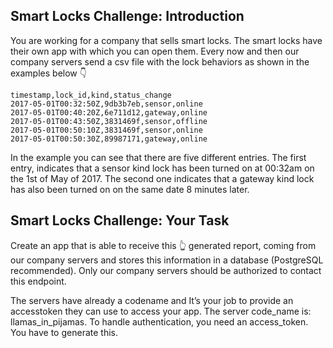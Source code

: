 ## Smart Locks Challenge: Introduction
You are working for a company that sells smart locks. The smart locks have their own app with which you can open them. Every now and then our company servers send a csv file with the lock behaviors as shown in the examples below 👇

```shell
timestamp,lock_id,kind,status_change
2017-05-01T00:32:50Z,9db3b7eb,sensor,online
2017-05-01T00:40:20Z,6e711d12,gateway,online
2017-05-01T00:43:50Z,3831469f,sensor,offline
2017-05-01T00:50:10Z,3831469f,sensor,online
2017-05-01T00:50:30Z,89987171,gateway,online
```

In the example you can see that there are five different entries. The first entry, indicates that a sensor kind lock has been turned on at 00:32am on the 1st of May of 2017. The second one indicates that a gateway kind lock has also been turned on on the same date 8 minutes later.

## Smart Locks Challenge: Your Task
Create an app that is able to receive this 👆 generated report, coming from our company servers and stores this information in a database (PostgreSQL recommended). Only our company servers should be authorized to contact this endpoint.

The servers have already a codename and It’s your job to provide an accesstoken they can use to access your app. The server code_name is: llamas_in_pijamas. To handle authentication, you need an access_token. You have to generate this.

